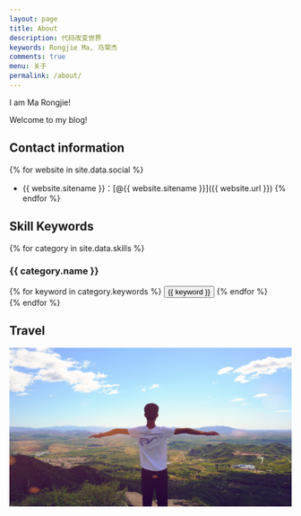 ```yaml
---
layout: page
title: About
description: 代码改变世界
keywords: Rongjie Ma, 马荣杰
comments: true
menu: 关于
permalink: /about/
---
```


I am Ma Rongjie!

Welcome to my blog!

## Contact information

{% for website in site.data.social %}
* {{ website.sitename }}：[@{{ website.sitename }}]({{ website.url }})
{% endfor %}

## Skill Keywords

{% for category in site.data.skills %}
### {{ category.name }}
<div class="btn-inline">
{% for keyword in category.keywords %}
<button class="btn btn-outline" type="button">{{ keyword }}</button>
{% endfor %}
</div>
{% endfor %}

## Travel

![](/images/posts/blog/1.png)
